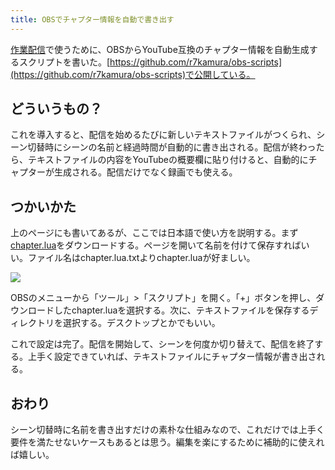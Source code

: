 ```yaml
---
title: OBSでチャプター情報を自動で書き出す
---
```

[作業配信](https://www.youtube.com/channel/UC5s-KpSDGzxWPWNv94PnJHw)で使うために、OBSからYouTube互換のチャプター情報を自動生成するスクリプトを書いた。[https://github.com/r7kamura/obs-scripts](https://github.com/r7kamura/obs-scripts)で公開している。

どういうもの？
-------

これを導入すると、配信を始めるたびに新しいテキストファイルがつくられ、シーン切替時にシーンの名前と経過時間が自動的に書き出される。配信が終わったら、テキストファイルの内容をYouTubeの概要欄に貼り付けると、自動的にチャプターが生成される。配信だけでなく録画でも使える。

つかいかた
-----

上のページにも書いてあるが、ここでは日本語で使い方を説明する。まず[chapter.lua](https://raw.githubusercontent.com/r7kamura/obs-scripts/main/chapter.lua)をダウンロードする。ページを開いて名前を付けて保存すればいい。ファイル名はchapter.lua.txtよりchapter.luaが好ましい。

![](https://lh3.googleusercontent.com/docs/ADP-6oFQOwPrxQl4N0qEGPxecvpcGBwn5-bGS9UvFcb0FzaRaYuOfUwZEY31nGttkGVJ7qKCPvMO4RQzCAXCE8TKxVhnIa6Ip8U9UVAVRlQDNjGzKlWzwa0Xl7bSpsOL5C7uRolnT6TNpKzYsEt3syIwZB5R94hsm2AxUcwQG76VfHGbqYXobeVCHoa5cup0J1NNSSRqVZQ_Ez1TguYIYUR0Tq3LZ_1CfQQwoNFAEFu0YfkcpvGpMNiIryYIz_TF4xFHowc8M_HVzb2zrkuMOG7gSGmydloCuKg3YNexiayM8RiTJRCYGtL2i8sszl_SK6kWKCLy-FhtqsJmiMGPYneaBBT7Y8mTYErJk0CIgWSPDh7FhNSPYCPPs1pt67vDNW9XuCcnQrJXnIoMEbDxw4nAr4I9u6bXgr9AH2gGGlhQ3G2V-z2r2O1D_6fSh5YvjWWQCY82fXn3InK5bAy3ido2bh06se0rYYrdW4d0ev255RqI4AkSwM6Fn4rR__YvQ-buugYeD1nfZ-t9SWZSWBXbA2i9h4V5akXf-8k58pezew39zihxnDZsWOuaQ29FbWjxD1N-VsW9vXLd4nwI629NmmJe159xMOCqZyPAGo68PcOn-tR-YxjMBFzr9gmjh8Hpomx1AC7517YSd42sMFDJBR_vo-fYVH7H4D-yEYdbU9uZzJNrWO4wSMPjs3I71b3TS13SfLD2_mAkYscD8xkdcLvJbPC9oehOTWAa0_7m_3KvRss74J_otNXN7OLVbm45M_pnptqHHC367c_3gpUAHqCBFYT5MUQTDO87x-jXRgmIz-gT71vmRfDZ-_mEvc7hXeVFeNt4LFrkqWxv4OOxQU3jLZaC-pjkk0pIsGo8oY3nGRG5S97ZM1Hr6funIkNe2IKcyvBcaOMWb6MIIoFtk0EE1TK4AoS4KwF71FPYs91EUUecrNMiYETLrY22MthhCyU0_h_7hYKs3dEBrvr-K6MxwhQAGeH21WDQ3wt4hYV0WDH-WR50y40jl-Fq5d6vl95IavGIcHHVD3ltQiUiQJo4dp5rcA2Z26940mU71Pc2pJ0_JCwzmL0C2WZi_cmH8A6LyrALUXXr3zYMF8b0QaWIzOUHx6-W1PzFahcp72rC4hPN2dZ9RGYmNOSkL_2oTxoLERBrP2aWAxiWbc4bIiMD0S7aFIGY6Z0iilndRMNv1tfdJyzuKSGYKsFeB_ZU16njS2UaD7xHc7Wt01_ieCLAsx3-mveWu8cJ4AThGYgLO4Px)

OBSのメニューから「ツール」>「スクリプト」を開く。「+」ボタンを押し、ダウンロードしたchapter.luaを選択する。次に、テキストファイルを保存するディレクトリを選択する。デスクトップとかでもいい。

これで設定は完了。配信を開始して、シーンを何度か切り替えて、配信を終了する。上手く設定できていれば、テキストファイルにチャプター情報が書き出される。

おわり
---

シーン切替時に名前を書き出すだけの素朴な仕組みなので、これだけでは上手く要件を満たせないケースもあるとは思う。編集を楽にするために補助的に使えれば嬉しい。
